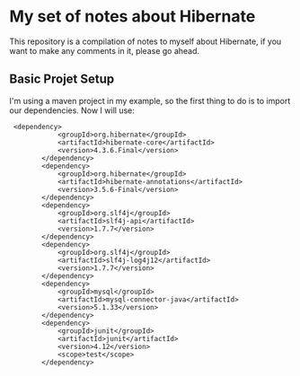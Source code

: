 # My set of notes about Hibernate

This repository is a compilation of notes to myself about Hibernate, if you want to make any comments  in it, please go ahead.

## Basic Projet Setup

I'm using a maven project in my example,  so the first thing to do is to import our dependencies. Now I will use:

```
 <dependency>
            <groupId>org.hibernate</groupId>
            <artifactId>hibernate-core</artifactId>
            <version>4.3.6.Final</version>
        </dependency>
        <dependency>
            <groupId>org.hibernate</groupId>
            <artifactId>hibernate-annotations</artifactId>
            <version>3.5.6-Final</version>
        </dependency>
        <dependency>
            <groupId>org.slf4j</groupId>
            <artifactId>slf4j-api</artifactId>
            <version>1.7.7</version>
        </dependency>
        <dependency>
            <groupId>org.slf4j</groupId>
            <artifactId>slf4j-log4j12</artifactId>
            <version>1.7.7</version>
        </dependency>
        <dependency>
            <groupId>mysql</groupId>
            <artifactId>mysql-connector-java</artifactId>
            <version>5.1.33</version>
        </dependency>
        <dependency>
            <groupId>junit</groupId>
            <artifactId>junit</artifactId>
            <version>4.12</version>
            <scope>test</scope>
        </dependency>
```

        

